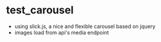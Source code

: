 # test_carousel

- using slick.js, a nice and flexible carousel based on jquery
- images load from api's media endpoint
